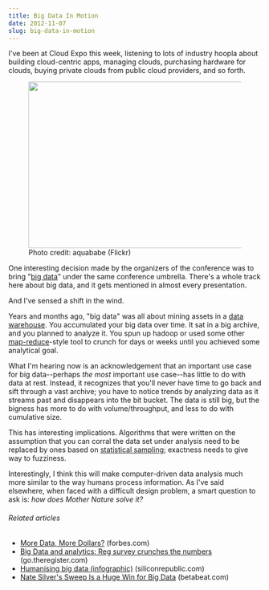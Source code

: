 ```yaml
---
title: Big Data In Motion
date: 2012-11-07
slug: big-data-in-motion
---
```


I've been at Cloud Expo this week, listening to lots of industry hoopla about building cloud-centric apps, managing clouds, purchasing hardware for clouds, buying private clouds from public cloud providers, and so forth.

<figure><img alt="" src="http://farm6.staticflickr.com/5283/5247181522_d9884b37ac.jpg" height="332" width="500" /><figcaption>Photo credit: aquababe (Flickr)</figcaption></figure>

One interesting decision made by the organizers of the conference was to bring "<a class="zem_slink" title="Big data" href="http://en.wikipedia.org/wiki/Big_data" target="_blank" rel="wikipedia">big data</a>" under the same conference umbrella. There's a whole track here about big data, and it gets mentioned in almost every presentation.

And I've sensed a shift in the wind.

Years and months ago, "big data" was all about mining assets in a <a class="zem_slink" title="Data warehouse" href="http://en.wikipedia.org/wiki/Data_warehouse" target="_blank" rel="wikipedia">data warehouse</a>. You accumulated your big data over time. It sat in a big archive, and you planned to analyze it. You spun up hadoop or used some other <a class="zem_slink" title="MapReduce" href="http://en.wikipedia.org/wiki/MapReduce" target="_blank" rel="wikipedia">map-reduce</a>-style tool to crunch for days or weeks until you achieved some analytical goal.

What I'm hearing now is an acknowledgement that an important use case for big data--perhaps <em>the most</em> important use case--has little to do with data at rest. Instead, it recognizes that you'll never have time to go back and sift through a vast archive; you have to notice trends by analyzing data as it streams past and disappears into the bit bucket. The data is still big, but the bigness has more to do with volume/throughput, and less to do with cumulative size.

This has interesting implications. Algorithms that were written on the assumption that you can corral the data set under analysis need to be replaced by ones based on <a class="zem_slink" title="Sampling (statistics)" href="http://en.wikipedia.org/wiki/Sampling_%28statistics%29" target="_blank" rel="wikipedia">statistical sampling</a>; exactness needs to give way to fuzziness.

Interestingly, I think this will make computer-driven data analysis much more similar to the way humans process information. As I've said elsewhere, when faced with a difficult design problem, a smart question to ask is: <em>how does Mother Nature solve it?</em>
<h6 style="font-size:1em;">Related articles</h6>
<ul class="zemanta-article-ul">
	<li><a href="more-data-more-dollars.md" target="_blank">More Data, More Dollars?</a> (forbes.com)</li>
	<li><a href="http://go.theregister.com/feed/www.theregister.co.uk/2012/11/07/big_data_analytics/" target="_blank">Big Data and analytics: Reg survey crunches the numbers</a> (go.theregister.com)</li>
	<li><a href="http://www.siliconrepublic.com/strategy/item/29971-humanising-big-data-infogr" target="_blank">Humanising big data (infographic)</a> (siliconrepublic.com)</li>
	<li><a href="polyspot-delivers-insights-and-information-from-raw-data.md" target="_blank"><a href="http://betabeat.com/2012/11/nate-silver-predicton-sweep-presidential-election-huge-win-big-data/" target="_blank">Nate Silver's Sweep Is a Huge Win for Big Data</a> (betabeat.com)</a></li>
</ul>